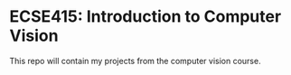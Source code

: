 # ECSE415: Introduction to Computer Vision

This repo will contain my projects from the computer vision course.